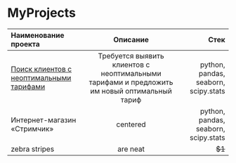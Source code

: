 # MyProjects
|Наименование проекта  |Описание  | Стек |
|:------------- |:---------------:| -------------:|
| [Поиск клиентов с неоптимальными тарифами](https://github.com/nikus96/MyProjects/tree/main/Project1)     | Требуется выявить клиентов с неоптимальными тарифами и предложить им новый оптимальный тариф |  python, pandas, seaborn, scipy.stats   |
| Интернет-магазин «Стримчик»      | centered        |        python, pandas, seaborn, scipy.stats   |
| zebra stripes | are neat        |        ~~$1~~ |
